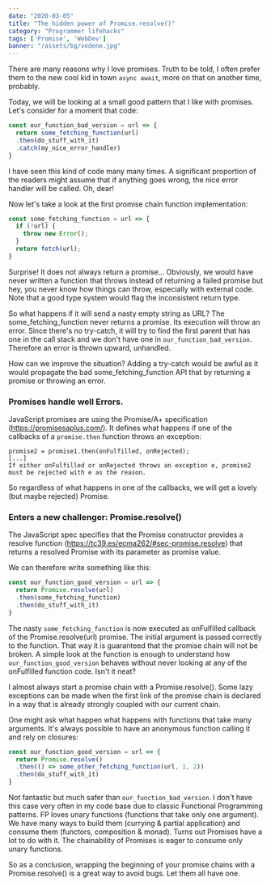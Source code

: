 ```yaml
---
date: "2020-03-05"
title: "The hidden power of Promise.resolve()"
category: "Programmer lifehacks"
tags: ['Promise', 'WebDev']
banner: "/assets/bg/vedene.jpg"
---
```


There are many reasons why I love promises. Truth to be told, I often prefer them to the new cool kid in town `async await`, more on that on another time, probably.

Today, we will be looking at a small good pattern that I like with promises.
Let's consider for a moment that code:

```javascript
const our_function_bad_version = url => {
  return some_fetching_function(url)
  .then(do_stuff_with_it)
  .catch(my_nice_error_handler)
}
```

I have seen this kind of code many many times. A significant proportion of the readers might assume that if anything goes wrong, the nice error handler will be called. Oh, dear!

Now let's take a look at the first promise chain function implementation:

```javascript
const some_fetching_function = url => {
  if (!url) {
    throw new Error();
  }
  return fetch(url);
}
```

Surprise! It does not always return a promise...
Obviously, we would have never written a function that throws instead of returning a failed promise but hey, you never know how things can throw, especially with external code. Note that a good type system would flag the inconsistent return type.

So what happens if it will send a nasty empty string as URL? The some_fetching_function never returns a promise. Its execution will throw an error. Since there's no try-catch, it will try to find the first parent that has one in the call stack and we don't have one in `our_function_bad_version`. Therefore an error is thrown upward, unhandled.

How can we improve the situation? Adding a try-catch would be awful as it would propagate the bad some_fetching_function API that by returning a promise or throwing an error.

### Promises handle well Errors.

JavaScript promises are using the Promise/A+ specification (https://promisesaplus.com/).
It defines what happens if one of the callbacks of a `promise.then` function throws an exception:

```
promise2 = promise1.then(onFulfilled, onRejected);
[...]
If either onFulfilled or onRejected throws an exception e, promise2 must be rejected with e as the reason.
```

So regardless of what happens in one of the callbacks, we will get a lovely (but maybe rejected) Promise.

### Enters a new challenger: Promise.resolve()

The JavaScript spec specifies that the Promise constructor provides a resolve function (https://tc39.es/ecma262/#sec-promise.resolve) that returns a resolved Promise with its parameter as promise value.

We can therefore write something like this:

```javascript
const our_function_good_version = url => {
  return Promise.resolve(url)
  .then(some_fetching_function)
  .then(do_stuff_with_it)
}
```

The nasty `some_fetching_function` is now executed as onFulfilled callback of the Promise.resolve(url) promise. The initial argument is passed correctly to the function. That way it is guaranteed that the promise chain will not be broken. A simple look at the function is enough to understand how `our_function_good_version` behaves without never looking at any of the onFulfilled function code. Isn't it neat?

I almost always start a promise chain with a Promise.resolve(). Some lazy exceptions can be made when the first link of the promise chain is declared in a way that is already strongly coupled with our current chain.

One might ask what happen what happens with functions that take many arguments. It's always possible to have an anonymous function calling it and rely on closures:

```javascript
const our_function_good_version = url => {
  return Promise.resolve()
  .then(() => some_other_fetching_function(url, 1, 2))
  .then(do_stuff_with_it)
}
```

Not fantastic but much safer than `our_function_bad_version`. I don't have this case very often in my code base due to classic Functional Programming patterns. FP loves unary functions (functions that take only one argument). We have many ways to build them (currying & partial application) and consume them (functors, composition & monad). Turns out Promises have a lot to do with it. The chainability of Promises is eager to consume only unary functions.

So as a conclusion, wrapping the beginning of your promise chains with a Promise.resolve() is a great way to avoid bugs. Let them all have one.